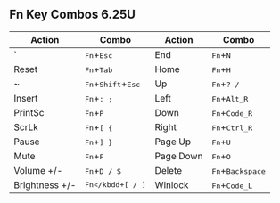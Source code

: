 ## Fn Key Combos 6.25U

| Action | Combo | Action | Combo |
| ------ | ----- | ------ | ----- |
| ` | <kbd>Fn</kbd>+<kbd>Esc</kbd> | End | <kbd>Fn</kbd>+<kbd>N</kbd> |
| Reset | <kbd>Fn</kbd>+<kbd>Tab</kbd> | Home | <kbd>Fn</kbd>+<kbd>H</kbd> |
| ~ | <kbd>Fn</kbd>+<kbd>Shift</kbd>+<kbd>Esc</kbd> | Up | <kbd>Fn</kbd>+<kbd>? /</kbd> |
| Insert | <kbd>Fn</kbd>+<kbd>: ;</kbd> | Left | <kbd>Fn</kbd>+<kbd>Alt_R</kbd> |
| PrintSc | <kbd>Fn</kbd>+<kbd>P</kbd> | Down | <kbd>Fn</kbd>+<kbd>Code_R</kbd> |
| ScrLk | <kbd>Fn</kbd>+<kbd>[ {</kbd> | Right | <kbd>Fn</kbd>+<kbd>Ctrl_R</kbd> |
| Pause | <kbd>Fn</kbd>+<kbd>] }</kbd> | Page Up | <kbd>Fn</kbd>+<kbd>U</kbd> |
| Mute | <kbd>Fn</kbd>+<kbd>F</kbd> | Page Down | <kbd>Fn</kbd>+<kbd>O</kbd> |
| Volume +/- | <kbd>Fn</kbd>+<kbd>D / S</kbd> | Delete | <kbd>Fn</kbd>+<kbd>Backspace</kbd> |
| Brightness +/- | <kbd>Fn</kbdd+<kbd>[ / ]</kbd> | Winlock | <kbd>Fn</kbd>+<kbd>Code_L</kbd> |
